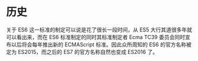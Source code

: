 # 历史

关于 ES6 这一标准的制定可以说是花了很长一段时间，从 ES5 大行其道很多年就可以看出来，而在 ES6 标准制定的同时其标准制定者 Ecma TC39 委员会同时宣布以后将会每年推出新的 ECMAScript 标准。因此众所周知的 ES6 的官方名称被定为 ES2015，而之后的 ES7 的官方名称自然也变成 ES2016 了。
